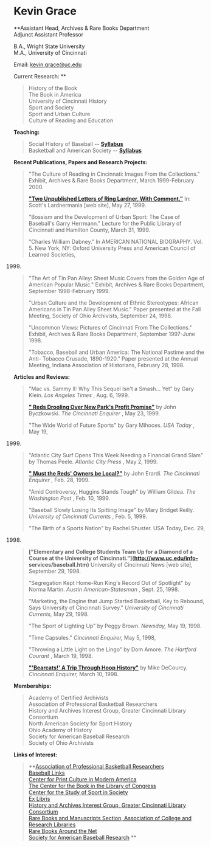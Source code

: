 #  Kevin Grace

**Assistant Head, Archives & Rare Books Department  
Adjunct Assistant Professor

B.A., Wright State University  
M.A., University of Cincinnati

Email: [kevin.grace@uc.edu](mailto:kevin.grace@uc.edu)

Current Research: **

> History of the Book  
>  The Book in America  
>  University of Cincinnati History  
>  Sport and Society  
>  Sport and Urban Culture  
>  Culture of Reading and Education

**Teaching:**

> Social History of Baseball -- [**Syllabus**](baseballSpring2001.pdf)  
>  Basketball and American Society -- [**Syllabus**](basketballSpring2001.pdf)

**Recent Publications, Papers and Research Projects:**

> "The Culture of Reading in Cincinnati: Images From the Collections."
Exhibit, Archives & Rare Books Department, March 1999-February 2000.  
>  
>  **["Two Unpublished Letters of Ring Lardner, With
Comment."](http://www.tridget.com/lardnermania/rwlets.htm)**   In: Scott's
Lardnermania [web site], May 27, 1999.  
>  
>  "Bossism and the Development of Urban Sport: The Case of Baseball's Garry
Herrmann."   Lecture for the Public Library of Cincinnati and Hamilton County,
March 31, 1999.  
>  
>  "Charles William Dabney."   In AMERICAN NATIONAL BIOGRAPHY.   Vol. 5.   New
York, NY: Oxford University Press and American Council of Learned Societies,
1999.  
>  
>  "The Art of Tin Pan Alley: Sheet Music Covers from the Golden Age of
American Popular Music."   Exhibit, Archives & Rare Books Department,
September 1998-February 1999.  
>  
>  "Urban Culture and the Development of Ethnic Stereotypes: African Americans
in Tin Pan Alley Sheet Music."   Paper presented at the Fall Meeting, Society
of Ohio Archivists, September 24, 1998.  
>  
>  "Uncommon Views: Pictures of Cincinnati From The Collections."   Exhibit,
Archives & Rare Books Department, September 1997-June 1998.  
>  
>  "Tobacco, Baseball and Urban America: The National Pastime and the Anti-
Tobacco Crusade, 1890-1920."   Paper presented at the Annual Meeting, Indiana
Association of Historians, February 28, 1998.

**Articles and Reviews:**

> "Mac vs. Sammy II: Why This Sequel Isn't a Smash... Yet" by Gary Klein.
_Los Angeles Times_ , Aug. 6, 1999.  
>  
>  [**" Reds Drooling Over New Park's Profit
Promise"**](http://reds.enquirer.com/1999/05/23/red_reds_drooling_over.html)
by John Byczkowski.   _The Cincinnati Enquirer_ , May 23, 1999.  
>  
>  "The Wide World of Future Sports" by Gary Mihoces.   _USA Today_ , May 19,
1999.  
>  
>  "Atlantic City Surf Opens This Week Needing a Financial Grand Slam" by
Thomas Peele.   _Atlantic City Press_ , May 2, 1999.  
>  
>  [**" Must the Reds' Owners be
Local?"**](http://reds.enquirer.com/1999/02/28/red_must_reds_owners_be.html)
by John Erardi.   _The Cincinnati Enquirer_ , Feb. 28, 1999.  
>  
>  "Amid Controversy, Huggins Stands Tough" by William Gildea.   _The
Washington Post_ , Feb. 10, 1999.  
>  
>  "Baseball Slowly Losing Its Spitting Image" by Mary Bridget Reilly.
_University of Cincinnati Currents_ , Feb. 5, 1999.  
>  
>  "The Birth of a Sports Nation" by Rachel Shuster.   USA Today, Dec. 29,
1998.  
>  
>  **["Elementary and College Students Team Up for a Diamond of a Course at
the University of Cincinnati."](http://www.uc.edu/info-
services/baseball.htm)**   University of Cincinnati News [web site], September
29, 1998.  
>  
>  "Segregation Kept Home-Run King's Record Out of Spotlight" by Norma Martin.
_Austin American-Statesman_ , Sept. 25, 1998.  
>  
>  "Marketing, the Engine that Jump Started Basketball, Key to Rebound, Says
University of Cincinnati Survey."   _University of Cincinnati Currents,_ May
29, 1998.  
>  
>  "The Sport of Lighting Up" by Peggy Brown.   _Newsday,_ May 19, 1998.  
>  
>  "Time Capsules."   _Cincinnati Enquirer,_ May 5, 1998,  
>  
>  "Throwing a Little Light on the Lingo" by Dom Amore.   _The Hartford
Courant_ , March 19, 1998.  
>  
>  **["'Bearcats!' A Trip Through Hoop
History"](http://enquirer.com/bearcats/1998/03/031098_book.html)** by Mike
DeCourcy.    _Cincinnati Enquirer,_ March 10, 1998.

**Memberships:**

> Academy of Certified Archivists  
>  Association of Professional Basketball Researchers  
>  History and Archives Interest Group, Greater Cincinnati Library Consortium  
>  North American Society for Sport History  
>  Ohio Academy of History  
>  Society for American Baseball Research  
>  Society of Ohio Archivists

**Links of Interest:**

> **[Association of Professional Basketball
Researchers](http://user.aol.com/bradleyrd/apbr.html)  
>  [Baseball Links](http://www.baseball-links.com/main.shtml)  
>  [Center for Print Culture in Modern
America](http://slisweb.lis.wisc.edu/printcul/)  
>  [The Center for the Book in the Library of
Congress](http://www.loc.gov/loc/cfbook/)  
>  [Center for the Study of Sport in
Society](http://www.sportinsociety.org/index.html)  
>  [Ex Libris](http://palimpsest.stanford.edu/byform/mailing-lists/exlibris/)  
>  [History and Archives Interest Group, Greater Cincinnati Library
Consortium](http://www.libraries.uc.edu/gclc)  
>  [Rare Books and Manuscripts Section, Association of College and Research
Libraries](http://www.princeton.edu/~ferguson/rbms.html)  
>  [Rare Books Around the Net](http://www.abaa-booknet.com/discuss.html)  
>  [Society for American Baseball Research](http://www.sabr.org/) **

